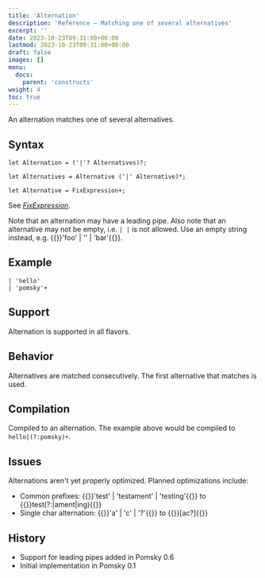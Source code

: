 ```yaml
---
title: 'Alternation'
description: 'Reference – Matching one of several alternatives'
excerpt: ''
date: 2023-10-23T09:31:00+00:00
lastmod: 2023-10-23T09:31:00+00:00
draft: false
images: []
menu:
  docs:
    parent: 'constructs'
weight: 4
toc: true
---
```


An alternation matches one of several alternatives.

## Syntax

```pomsky
let Alternation = ('|'? Alternatives)?;

let Alternatives = Alternative ('|' Alternative)*;

let Alternative = FixExpression+;
```

See _[FixExpression](/docs/reference/grammar/#fixexpression)_.

Note that an alternation may have a leading pipe. Also note that an alternative may not be empty,
i.e. `| |` is not allowed. Use an empty string instead, e.g. {{<po>}}'foo' | '' | 'bar'{{</po>}}.

## Example

```pomsky
| 'hello'
| 'pomsky'+
```

## Support

Alternation is supported in all flavors.

## Behavior

Alternatives are matched consecutively. The first alternative that matches is used.

## Compilation

Compiled to an alternation. The example above would be compiled to `hello|(?:pomsky)+`.

## Issues

Alternations aren't yet properly optimized. Planned optimizations include:

- Common prefixes: {{<po>}}'test' | 'testament' | 'testing'{{</po>}} to
  {{<regexp>}}test(?:|ament|ing){{</regexp>}}
- Single char alternation: {{<po>}}'a' | 'c' | '?'{{</po>}} to {{<regexp>}}[ac?]{{</regexp>}}

## History

- Support for leading pipes added in Pomsky 0.6
- Initial implementation in Pomsky 0.1
